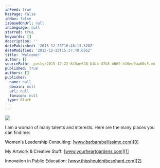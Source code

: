 ```yaml
---
inFeed: true
hasPage: false
inNav: false
isBasedOnUrl: null
inLanguage: null
starred: true
keywords: []
description: ''
datePublished: '2015-12-28T16:46:13.328Z'
dateModified: '2015-12-23T15:37:40.665Z'
title: 'Welcome!'
author: []
sourcePath: _posts/2015-12-22-640ae628-b1ba-47b5-b669-b16ed9aa60c5.md
published: true
authors: []
publisher:
  name: null
  domain: null
  url: null
  favicon: null
_type: Blurb

---
```

![](https://the-grid-user-content.s3-us-west-2.amazonaws.com/91a028e5-a75a-42cb-9f4a-29647a606663.png)

I am a woman of many talents and interests. Here are the many places you can find me:

Women's Leadership Consulting:  [www.barbarabellissimo.com][0]

My Artwork & Creative Stuff:  [www.yourheartgardens.com][1]

Innovation in Public Education:  [www.thisshouldntbesohard.com][2]

[0]: http://www.barbarabellissimo.com/
[1]: http://www.yourheartgardens.com/
[2]: http://www.thisshouldntbesohard.com/